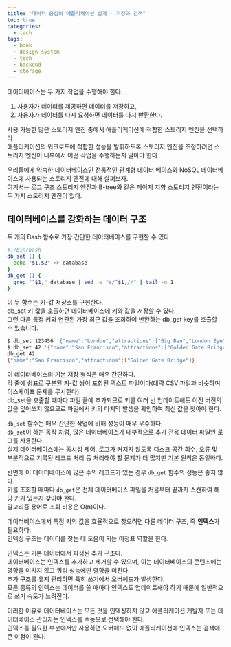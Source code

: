 ```yaml
---
title: "데이터 중심의 애플리케이션 설계 - 저장과 검색"
toc: true
categories:
  - tech
tags:
  - book
  - design system
  - tech
  - backend
  - storage
---
```


데이터베이스는 두 가지 작업을 수행해야 한다.

1. 사용자가 데이터를 제공하면 데이터를 저장하고,
2. 사용자가 데이터를 다시 요청하면 데이터를 다시 반환한다.

사용 가능한 많은 스토리지 엔진 중에서 애플리케이션에 적합한 스토리지 엔진을 선택하라.<br/>
애플리케이션의 워크로드에 적합한 성능을 발휘하도록 스토리지 엔진을 조정하려면 스토리지 엔진이 내부에서 어떤 작업을 수행하는지 알아야 한다.

우리들에게 익숙한 데이터베이스인 전통적인 관계형 데이터 베이스와 NoSQL 데이터베이스에 사용되는 스토리지 엔진에 대해 살펴보자.<br /> 여기서는 로그 구조 스토리지 엔진과 B-tree와 같은 페이지 지향 스토리지 엔진이라는 두 가지 스토리지 엔진이 있다.

## 데이터베이스를 강화하는 데이터 구조

두 개의 Bash 함수로 가장 간단한 데이터베이스를 구현할 수 있다.

```bash
#!/bin/bash
db_set () {
  echo "$1,$2" >> database
}
db_get () {
  grep "^$1," database | sed -e "s/^$1,//" | tail -n 1
}
```

이 두 함수는 키-값 저장소를 구현한다. <br />
db_set 키 값을 호출하면 데이터베이스에 키와 값을 저장할 수 있다.<br />
그런 다음 특정 키와 연관된 가장 최근 값을 조회하여 반환하는 db_get key를 호출할 수 있습니다.<br />

```bash
$ db_set 123456 '{"name":"London","attractions":["Big Ben","London Eye"]}'
$ db_set 42 '{"name":"San Francisco","attractions":["Golden Gate Bridge"]}'
db_get 42
{"name":"San Francisco","attractions":["Golden Gate Bridge"]}
```

이 데이터베이스의 기본 저장 형식은 매우 간단하다.  
각 줄에 쉼표로 구분된 키-값 쌍이 포함된 텍스트 파일이다(대략 CSV 파일과 비슷하며 이스케이프 문제를 무시한다).  
db_set을 호출할 때마다 파일 끝에 추가되므로 키를 여러 번 업데이트해도 이전 버전의 값을 덮어쓰지 않으므로 파일에서 키의 마지막 발생을 확인하여 최신 값을 찾아야 한다.

`db_set` 함수는 매우 간단한 작업에 비해 성능이 매우 우수하다.  
`db_set`이 하는 동작 처럼, 많은 데이터베이스가 내부적으로 추가 전용 데이터 파일인 로그를 사용한다.  
실제 데이터베이스에는 동시성 제어, 로그가 커지지 않도록 디스크 공간 회수, 오류 및 부분적으로 기록된 레코드 처리 등 처리해야 할 문제가 더 많지만 기본 원칙은 동일하다.

반면에 이 데이터베이스에 많은 수의 레코드가 있는 경우 `db_get` 함수의 성능은 좋지 않다.  
키를 조회할 때마다 `db_get`은 전체 데이터베이스 파일을 처음부터 끝까지 스캔하여 해당 키가 있는지 찾아야 한다.  
알고리즘 용어로 조회 비용은 O(n)이다.

데이터베이스에서 특정 키의 값을 효율적으로 찾으려면 다른 데이터 구조, 즉 **인덱스**가 필요하다.  
인덱싱 구조는 데이터를 찾는 데 도움이 되는 이정표 역할을 한다.

인덱스는 기본 데이터에서 파생된 추가 구조다.  
데이터베이스는 인덱스를 추가하고 제거할 수 있으며, 이는 데이터베이스의 콘텐츠에는 영향을 미치지 않고 쿼리 성능에만 영향을 미친다.  
추가 구조를 유지 관리하면 특히 쓰기에서 오버헤드가 발생한다.  
모든 종류의 인덱스는 데이터를 쓸 때마다 인덱스도 업데이트해야 하기 때문에 일반적으로 쓰기 속도가 느려진다.

이러한 이유로 데이터베이스는 모든 것을 인덱싱하지 않고 애플리케이션 개발자 또는 데이터베이스 관리자는 인덱스를 수동으로 선택해야 한다.  
인덱스를 필요한 부분에서만 사용하면 오버헤드 없이 애플리케이션에 인덱스는 검색에 큰 이점이 된다.
